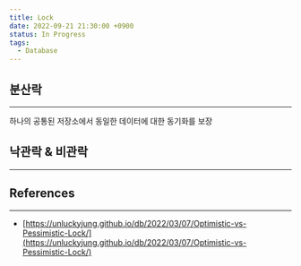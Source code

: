 ```yaml
---
title: Lock
date: 2022-09-21 21:30:00 +0900
status: In Progress
tags:
  - Database
---
```


## 분산락

---

하나의 공통된 저장소에서 동일한 데이터에 대한 동기화를 보장

## 낙관락 & 비관락

---

## References

---

- [https://unluckyjung.github.io/db/2022/03/07/Optimistic-vs-Pessimistic-Lock/](https://unluckyjung.github.io/db/2022/03/07/Optimistic-vs-Pessimistic-Lock/)
